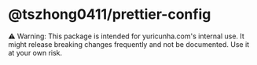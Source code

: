 # @tszhong0411/prettier-config

⚠️ Warning: This package is intended for yuricunha.com's internal use. It might release breaking changes frequently and not be documented. Use it at your own risk.
